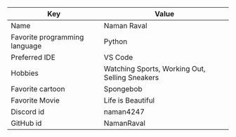 | Key | Value |
| ---- | --- |
| Name | Naman Raval |
| Favorite programming language | Python |
| Preferred IDE | VS Code |
| Hobbies | Watching Sports, Working Out, Selling Sneakers |
| Favorite cartoon | Spongebob |
| Favorite Movie | Life is Beautiful |
| Discord id | naman4247 |
| GitHub id | NamanRaval |
